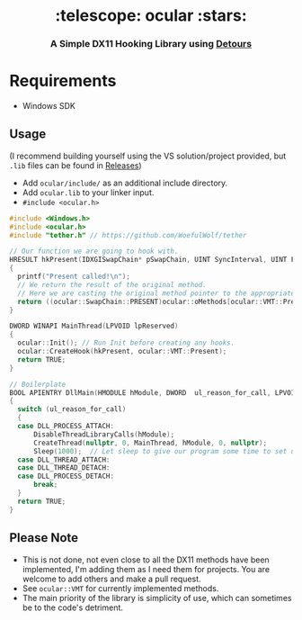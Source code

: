 <h1 align="center">
:telescope: ocular :stars:
</h1>

<h3 align="center">
A Simple DX11 Hooking Library using <a href="https://github.com/microsoft/Detours">Detours</a>
</h3>

# Requirements
* Windows SDK

## Usage
(I recommend building yourself using the VS solution/project provided, but `.lib` files can be found in [Releases](https://github.com/WoefulWolf/ocular/releases))
* Add `ocular/include/` as an additional include directory.
* Add `ocular.lib` to your linker input.
* `#include <ocular.h>`

```c++
#include <Windows.h>
#include <ocular.h>
#include "tether.h" // https://github.com/WoefulWolf/tether

// Our function we are going to hook with.
HRESULT hkPresent(IDXGISwapChain* pSwapChain, UINT SyncInterval, UINT Flags)
{
  printf("Present called!\n");
  // We return the result of the original method.
  // Here we are casting the original method pointer to the appropriate type so that we can pass the parameters.
  return ((ocular::SwapChain::PRESENT)ocular::oMethods[ocular::VMT::Present])(pSwapChain, SyncInterval, Flags);
}

DWORD WINAPI MainThread(LPVOID lpReserved)
{
  ocular::Init(); // Run Init before creating any hooks.
  ocular::CreateHook(hkPresent, ocular::VMT::Present);
  return TRUE;
}

// Boilerplate
BOOL APIENTRY DllMain(HMODULE hModule, DWORD  ul_reason_for_call, LPVOID lpReserved)
{
  switch (ul_reason_for_call)
  {
  case DLL_PROCESS_ATTACH:
      DisableThreadLibraryCalls(hModule);
      CreateThread(nullptr, 0, MainThread, hModule, 0, nullptr);
      Sleep(1000);  // Let sleep to give our program some time to set up.
  case DLL_THREAD_ATTACH:
  case DLL_THREAD_DETACH:
  case DLL_PROCESS_DETACH:
      break;
  }
  return TRUE;
}
```

## Please Note
* This is not done, not even close to all the DX11 methods have been implemented, I'm adding them as I need them for projects. You are welcome to add others and make a pull request.
* See `ocular::VMT` for currently implemented methods.
* The main priority of the library is simplicity of use, which can sometimes be to the code's detriment.
